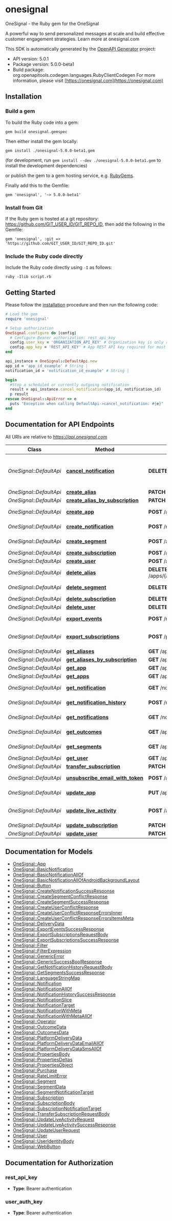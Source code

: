 # onesignal

OneSignal - the Ruby gem for the OneSignal

A powerful way to send personalized messages at scale and build effective customer engagement strategies. Learn more at onesignal.com

This SDK is automatically generated by the [OpenAPI Generator](https://openapi-generator.tech) project:

- API version: 5.0.1
- Package version: 5.0.0-beta1
- Build package: org.openapitools.codegen.languages.RubyClientCodegen
For more information, please visit [https://onesignal.com](https://onesignal.com)

## Installation

### Build a gem

To build the Ruby code into a gem:

```shell
gem build onesignal.gemspec
```

Then either install the gem locally:

```shell
gem install ./onesignal-5.0.0-beta1.gem
```

(for development, run `gem install --dev ./onesignal-5.0.0-beta1.gem` to install the development dependencies)

or publish the gem to a gem hosting service, e.g. [RubyGems](https://rubygems.org/).

Finally add this to the Gemfile:

    gem 'onesignal', '~> 5.0.0-beta1'

### Install from Git

If the Ruby gem is hosted at a git repository: https://github.com/GIT_USER_ID/GIT_REPO_ID, then add the following in the Gemfile:

    gem 'onesignal', :git => 'https://github.com/GIT_USER_ID/GIT_REPO_ID.git'

### Include the Ruby code directly

Include the Ruby code directly using `-I` as follows:

```shell
ruby -Ilib script.rb
```

## Getting Started

Please follow the [installation](#installation) procedure and then run the following code:

```ruby
# Load the gem
require 'onesignal'

# Setup authorization
OneSignal.configure do |config|
  # Configure Bearer authorization: rest_api_key
  config.user_key = 'ORGANIZATION_API_KEY' # Organization key is only required for creating new apps and other top-level endpoints
  config.app_key = 'REST_API_KEY' # App REST API key required for most endpoints
end

api_instance = OneSignal::DefaultApi.new
app_id = 'app_id_example' # String | 
notification_id = 'notification_id_example' # String | 

begin
  #Stop a scheduled or currently outgoing notification
  result = api_instance.cancel_notification(app_id, notification_id)
  p result
rescue OneSignal::ApiError => e
  puts "Exception when calling DefaultApi->cancel_notification: #{e}"
end

```

## Documentation for API Endpoints

All URIs are relative to *https://api.onesignal.com*

Class | Method | HTTP request | Description
------------ | ------------- | ------------- | -------------
*OneSignal::DefaultApi* | [**cancel_notification**](docs/DefaultApi.md#cancel_notification) | **DELETE** /notifications/{notification_id} | Stop a scheduled or currently outgoing notification
*OneSignal::DefaultApi* | [**create_alias**](docs/DefaultApi.md#create_alias) | **PATCH** /apps/{app_id}/users/by/{alias_label}/{alias_id}/identity | 
*OneSignal::DefaultApi* | [**create_alias_by_subscription**](docs/DefaultApi.md#create_alias_by_subscription) | **PATCH** /apps/{app_id}/subscriptions/{subscription_id}/user/identity | 
*OneSignal::DefaultApi* | [**create_app**](docs/DefaultApi.md#create_app) | **POST** /apps | Create an app
*OneSignal::DefaultApi* | [**create_notification**](docs/DefaultApi.md#create_notification) | **POST** /notifications | Create notification
*OneSignal::DefaultApi* | [**create_segment**](docs/DefaultApi.md#create_segment) | **POST** /apps/{app_id}/segments | Create Segment
*OneSignal::DefaultApi* | [**create_subscription**](docs/DefaultApi.md#create_subscription) | **POST** /apps/{app_id}/users/by/{alias_label}/{alias_id}/subscriptions | 
*OneSignal::DefaultApi* | [**create_user**](docs/DefaultApi.md#create_user) | **POST** /apps/{app_id}/users | 
*OneSignal::DefaultApi* | [**delete_alias**](docs/DefaultApi.md#delete_alias) | **DELETE** /apps/{app_id}/users/by/{alias_label}/{alias_id}/identity/{alias_label_to_delete} | 
*OneSignal::DefaultApi* | [**delete_segment**](docs/DefaultApi.md#delete_segment) | **DELETE** /apps/{app_id}/segments/{segment_id} | Delete Segment
*OneSignal::DefaultApi* | [**delete_subscription**](docs/DefaultApi.md#delete_subscription) | **DELETE** /apps/{app_id}/subscriptions/{subscription_id} | 
*OneSignal::DefaultApi* | [**delete_user**](docs/DefaultApi.md#delete_user) | **DELETE** /apps/{app_id}/users/by/{alias_label}/{alias_id} | 
*OneSignal::DefaultApi* | [**export_events**](docs/DefaultApi.md#export_events) | **POST** /notifications/{notification_id}/export_events?app_id&#x3D;{app_id} | Export CSV of Events
*OneSignal::DefaultApi* | [**export_subscriptions**](docs/DefaultApi.md#export_subscriptions) | **POST** /players/csv_export?app_id&#x3D;{app_id} | Export CSV of Subscriptions
*OneSignal::DefaultApi* | [**get_aliases**](docs/DefaultApi.md#get_aliases) | **GET** /apps/{app_id}/users/by/{alias_label}/{alias_id}/identity | 
*OneSignal::DefaultApi* | [**get_aliases_by_subscription**](docs/DefaultApi.md#get_aliases_by_subscription) | **GET** /apps/{app_id}/subscriptions/{subscription_id}/user/identity | 
*OneSignal::DefaultApi* | [**get_app**](docs/DefaultApi.md#get_app) | **GET** /apps/{app_id} | View an app
*OneSignal::DefaultApi* | [**get_apps**](docs/DefaultApi.md#get_apps) | **GET** /apps | View apps
*OneSignal::DefaultApi* | [**get_notification**](docs/DefaultApi.md#get_notification) | **GET** /notifications/{notification_id} | View notification
*OneSignal::DefaultApi* | [**get_notification_history**](docs/DefaultApi.md#get_notification_history) | **POST** /notifications/{notification_id}/history | Notification History
*OneSignal::DefaultApi* | [**get_notifications**](docs/DefaultApi.md#get_notifications) | **GET** /notifications | View notifications
*OneSignal::DefaultApi* | [**get_outcomes**](docs/DefaultApi.md#get_outcomes) | **GET** /apps/{app_id}/outcomes | View Outcomes
*OneSignal::DefaultApi* | [**get_segments**](docs/DefaultApi.md#get_segments) | **GET** /apps/{app_id}/segments | Get Segments
*OneSignal::DefaultApi* | [**get_user**](docs/DefaultApi.md#get_user) | **GET** /apps/{app_id}/users/by/{alias_label}/{alias_id} | 
*OneSignal::DefaultApi* | [**transfer_subscription**](docs/DefaultApi.md#transfer_subscription) | **PATCH** /apps/{app_id}/subscriptions/{subscription_id}/owner | 
*OneSignal::DefaultApi* | [**unsubscribe_email_with_token**](docs/DefaultApi.md#unsubscribe_email_with_token) | **POST** /apps/{app_id}/notifications/{notification_id}/unsubscribe | Unsubscribe with token
*OneSignal::DefaultApi* | [**update_app**](docs/DefaultApi.md#update_app) | **PUT** /apps/{app_id} | Update an app
*OneSignal::DefaultApi* | [**update_live_activity**](docs/DefaultApi.md#update_live_activity) | **POST** /apps/{app_id}/live_activities/{activity_id}/notifications | Update a Live Activity via Push
*OneSignal::DefaultApi* | [**update_subscription**](docs/DefaultApi.md#update_subscription) | **PATCH** /apps/{app_id}/subscriptions/{subscription_id} | 
*OneSignal::DefaultApi* | [**update_user**](docs/DefaultApi.md#update_user) | **PATCH** /apps/{app_id}/users/by/{alias_label}/{alias_id} | 


## Documentation for Models

 - [OneSignal::App](docs/App.md)
 - [OneSignal::BasicNotification](docs/BasicNotification.md)
 - [OneSignal::BasicNotificationAllOf](docs/BasicNotificationAllOf.md)
 - [OneSignal::BasicNotificationAllOfAndroidBackgroundLayout](docs/BasicNotificationAllOfAndroidBackgroundLayout.md)
 - [OneSignal::Button](docs/Button.md)
 - [OneSignal::CreateNotificationSuccessResponse](docs/CreateNotificationSuccessResponse.md)
 - [OneSignal::CreateSegmentConflictResponse](docs/CreateSegmentConflictResponse.md)
 - [OneSignal::CreateSegmentSuccessResponse](docs/CreateSegmentSuccessResponse.md)
 - [OneSignal::CreateUserConflictResponse](docs/CreateUserConflictResponse.md)
 - [OneSignal::CreateUserConflictResponseErrorsInner](docs/CreateUserConflictResponseErrorsInner.md)
 - [OneSignal::CreateUserConflictResponseErrorsItemsMeta](docs/CreateUserConflictResponseErrorsItemsMeta.md)
 - [OneSignal::DeliveryData](docs/DeliveryData.md)
 - [OneSignal::ExportEventsSuccessResponse](docs/ExportEventsSuccessResponse.md)
 - [OneSignal::ExportSubscriptionsRequestBody](docs/ExportSubscriptionsRequestBody.md)
 - [OneSignal::ExportSubscriptionsSuccessResponse](docs/ExportSubscriptionsSuccessResponse.md)
 - [OneSignal::Filter](docs/Filter.md)
 - [OneSignal::FilterExpression](docs/FilterExpression.md)
 - [OneSignal::GenericError](docs/GenericError.md)
 - [OneSignal::GenericSuccessBoolResponse](docs/GenericSuccessBoolResponse.md)
 - [OneSignal::GetNotificationHistoryRequestBody](docs/GetNotificationHistoryRequestBody.md)
 - [OneSignal::GetSegmentsSuccessResponse](docs/GetSegmentsSuccessResponse.md)
 - [OneSignal::LanguageStringMap](docs/LanguageStringMap.md)
 - [OneSignal::Notification](docs/Notification.md)
 - [OneSignal::NotificationAllOf](docs/NotificationAllOf.md)
 - [OneSignal::NotificationHistorySuccessResponse](docs/NotificationHistorySuccessResponse.md)
 - [OneSignal::NotificationSlice](docs/NotificationSlice.md)
 - [OneSignal::NotificationTarget](docs/NotificationTarget.md)
 - [OneSignal::NotificationWithMeta](docs/NotificationWithMeta.md)
 - [OneSignal::NotificationWithMetaAllOf](docs/NotificationWithMetaAllOf.md)
 - [OneSignal::Operator](docs/Operator.md)
 - [OneSignal::OutcomeData](docs/OutcomeData.md)
 - [OneSignal::OutcomesData](docs/OutcomesData.md)
 - [OneSignal::PlatformDeliveryData](docs/PlatformDeliveryData.md)
 - [OneSignal::PlatformDeliveryDataEmailAllOf](docs/PlatformDeliveryDataEmailAllOf.md)
 - [OneSignal::PlatformDeliveryDataSmsAllOf](docs/PlatformDeliveryDataSmsAllOf.md)
 - [OneSignal::PropertiesBody](docs/PropertiesBody.md)
 - [OneSignal::PropertiesDeltas](docs/PropertiesDeltas.md)
 - [OneSignal::PropertiesObject](docs/PropertiesObject.md)
 - [OneSignal::Purchase](docs/Purchase.md)
 - [OneSignal::RateLimitError](docs/RateLimitError.md)
 - [OneSignal::Segment](docs/Segment.md)
 - [OneSignal::SegmentData](docs/SegmentData.md)
 - [OneSignal::SegmentNotificationTarget](docs/SegmentNotificationTarget.md)
 - [OneSignal::Subscription](docs/Subscription.md)
 - [OneSignal::SubscriptionBody](docs/SubscriptionBody.md)
 - [OneSignal::SubscriptionNotificationTarget](docs/SubscriptionNotificationTarget.md)
 - [OneSignal::TransferSubscriptionRequestBody](docs/TransferSubscriptionRequestBody.md)
 - [OneSignal::UpdateLiveActivityRequest](docs/UpdateLiveActivityRequest.md)
 - [OneSignal::UpdateLiveActivitySuccessResponse](docs/UpdateLiveActivitySuccessResponse.md)
 - [OneSignal::UpdateUserRequest](docs/UpdateUserRequest.md)
 - [OneSignal::User](docs/User.md)
 - [OneSignal::UserIdentityBody](docs/UserIdentityBody.md)
 - [OneSignal::WebButton](docs/WebButton.md)


## Documentation for Authorization


### rest_api_key

- **Type**: Bearer authentication

### user_auth_key

- **Type**: Bearer authentication


